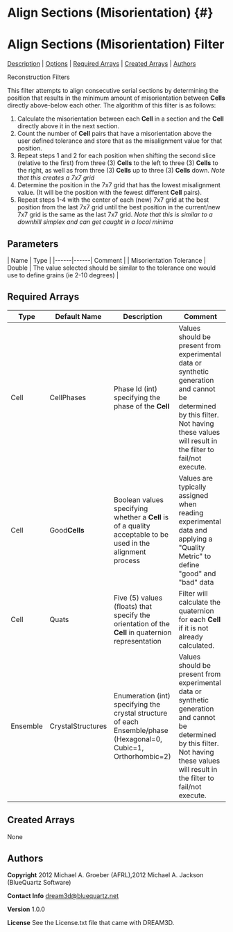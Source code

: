 Align Sections (Misorientation) {#}
======
<h1 class="pHeading1">Align Sections (Misorientation) Filter</h1>
<p class="pCellBody">
<a href="../ReconstructionFilters/AlignSectionsMisorientation.html#wp2">Description</a> | <a href="../ReconstructionFilters/AlignSectionsMisorientation.html#wp3">Options</a> | <a href="../ReconstructionFilters/AlignSectionsMisorientation.html#wp4">Required Arrays</a> | <a href="../ReconstructionFilters/AlignSectionsMisorientation.html#wp5">Created Arrays</a> | <a href="../ReconstructionFilters/AlignSectionsMisorientation.html#wp1">Authors</a> 

Reconstruction Filters


This filter attempts to align consecutive serial sections by determining the position that results in the minimum amount of misorientation
between **Cells** directly above-below each other. 
The algorithm of this filter is as follows:

1) Calculate the misorientation between each **Cell** in a section and the **Cell** directly above it in the next section.  
2) Count the number of **Cell** pairs that have a misorientation above the user defined tolerance and store that as the misalignment value for that position.
3) Repeat steps 1 and 2 for each position when shifting the second slice (relative to the first) from three (3) **Cells** to the left 
to three (3) **Cells** to the right, as well as from three (3) **Cells** up to three (3) **Cells** down.
*Note that this creates a 7x7 grid*
4) Determine the position in the 7x7 grid that has the lowest misalignment value. (It will be the position with the fewest different **Cell** pairs).
5) Repeat steps 1-4 with the center of each (new) 7x7 grid at the best position from the last 7x7 grid until the best position in the current/new 7x7 grid is the same
as the last 7x7 grid.
*Note that this is similar to a downhill simplex and can get caught in a local minima*

  


## Parameters ##

| Name | Type |
|------|------| Comment |
| Misorientation Tolerance | Double | The value selected should be similar to the tolerance one would use to define grains (ie 2-10 degrees) |

## Required Arrays ##

| Type | Default Name | Description | Comment |
|------|--------------|-------------|---------|
| Cell | CellPhases | Phase Id (int) specifying the phase of the **Cell** | Values should be present from experimental data or synthetic generation and cannot be determined by this filter. Not having these values will result in the filter to fail/not execute. |
| Cell | Good**Cells** | Boolean values specifying whether a **Cell** is of a quality acceptable to be used in the alignment process | Values are typically assigned when reading experimental data and applying a "Quality Metric" to define "good" and "bad" data  |
| Cell | Quats | Five (5) values (floats) that specify the orientation of the **Cell** in quaternion representation | Filter will calculate the quaternion for each **Cell** if it is not already calculated. |
| Ensemble | CrystalStructures | Enumeration (int) specifying the crystal structure of each Ensemble/phase (Hexagonal=0, Cubic=1, Orthorhombic=2) | Values should be present from experimental data or synthetic generation and cannot be determined by this filter. Not having these values will result in the filter to fail/not execute. |

## Created Arrays ##
None

## Authors ##

**Copyright** 2012 Michael A. Groeber (AFRL),2012 Michael A. Jackson (BlueQuartz Software)

**Contact Info** dream3d@bluequartz.net

**Version** 1.0.0

**License**  See the License.txt file that came with DREAM3D.



